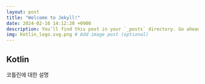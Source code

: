 ```yaml
---
layout: post
title: "Welcome to Jekyll!"
date: 2024-02-16 14:12:20 +0900
description: You’ll find this post in your `_posts` directory. Go ahead and edit it and re-build the site to see your changes. # Add post description (optional)
img: Kotlin_logo.svg.png # Add image post (optional)
---
```



## Kotlin

코틀린에 대한 설명
